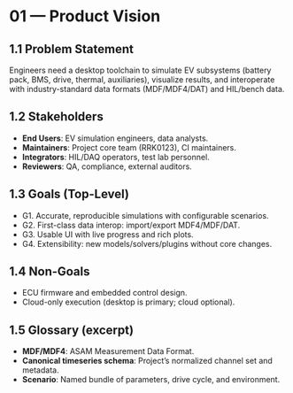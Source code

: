 # 01 — Product Vision

## 1.1 Problem Statement
Engineers need a desktop toolchain to simulate EV subsystems (battery pack, BMS, drive, thermal, auxiliaries), visualize results, and interoperate with industry-standard data formats (MDF/MDF4/DAT) and HIL/bench data.

## 1.2 Stakeholders
- **End Users**: EV simulation engineers, data analysts.
- **Maintainers**: Project core team (RRK0123), CI maintainers.
- **Integrators**: HIL/DAQ operators, test lab personnel.
- **Reviewers**: QA, compliance, external auditors.

## 1.3 Goals (Top-Level)
- G1. Accurate, reproducible simulations with configurable scenarios.
- G2. First-class data interop: import/export MDF4/MDF/DAT.
- G3. Usable UI with live progress and rich plots.
- G4. Extensibility: new models/solvers/plugins without core changes.

## 1.4 Non-Goals
- ECU firmware and embedded control design.
- Cloud-only execution (desktop is primary; cloud optional).

## 1.5 Glossary (excerpt)
- **MDF/MDF4**: ASAM Measurement Data Format.
- **Canonical timeseries schema**: Project’s normalized channel set and metadata.
- **Scenario**: Named bundle of parameters, drive cycle, and environment.
